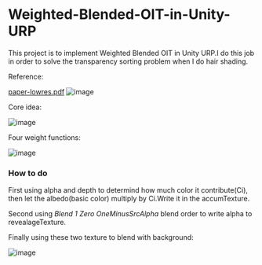 # Weighted-Blended-OIT-in-Unity-URP
This project is to implement Weighted Blended OIT in Unity URP.I do this job in order to solve the transparency sorting problem when I do hair shading.


Reference:

[paper-lowres.pdf](https://github.com/HigashiSan/Weighted-Blended-OIT-in-Unity-URP/files/10974002/paper-lowres.pdf)
![image](https://user-images.githubusercontent.com/56297955/225170769-d0a305b8-f2c0-495d-917a-5135ed860bb9.png)


Core idea:

![image](https://user-images.githubusercontent.com/56297955/225149597-95f29a0d-4470-43de-8cac-c5c4cf3a0e9a.png)


Four weight functions:

![image](https://user-images.githubusercontent.com/56297955/225148444-61f9a513-1bee-4978-9f04-ec167ad3df83.png)

### How to do
First using alpha and depth to determind how much color it contribute(Ci), then let the albedo(basic color) multiply by Ci.Write it in the accumTexture.

Second using *Blend 1 Zero OneMinusSrcAlpha* blend order to write alpha to revealageTexture.

Finally using these two texture to blend with background:

![image](https://user-images.githubusercontent.com/56297955/225151896-d89f8e5e-9a8e-4271-bf36-2ab2317a0e54.png)
